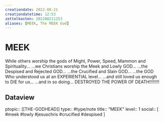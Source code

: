 ```yaml
---
creationdate: 2022-08-21
creationdatetime: 12:53
zettelkasten: 202208211253
aliases: [MEEK, The MEEK God]
---
```

# MEEK
While others worship the gods of Might, Power, Speed, Mammon and Spirituality...
...we Christians worship the Meek and Lowly GOD...
...the Despised and Rejected GOD...
...the Crucified and Slain GOD...
...the GOD Who understood us at an EXPERIENTIAL level...
...and still loved us enough to DIE for us...
...and in so doing...
DESTROYED THE POWER OF DEATH!!!!!!!!

## Dataview
ptopic:: [[THE-GODHEAD]]
type:: #type/note
title:: "MEEK"
level:: 1
social:: [ #meek #lowly #jesuschris #crucified #despised ]